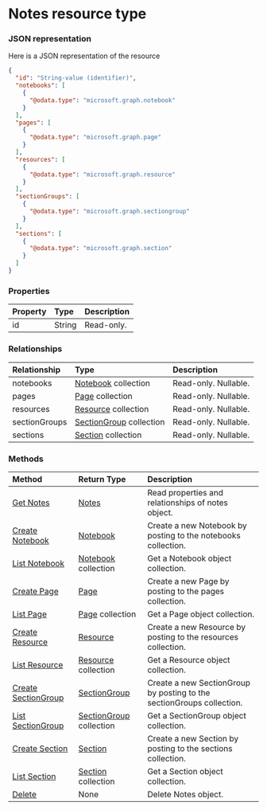 # Notes resource type



### JSON representation

Here is a JSON representation of the resource

<!-- {
  "blockType": "resource",
  "optionalProperties": [
    "notebooks",
    "pages",
    "resources",
    "sectionGroups",
    "sections"
  ],
  "@odata.type": "microsoft.graph.notes"
}-->

```json
{
  "id": "String-value (identifier)",
  "notebooks": [
    {
      "@odata.type": "microsoft.graph.notebook"
    }
  ],
  "pages": [
    {
      "@odata.type": "microsoft.graph.page"
    }
  ],
  "resources": [
    {
      "@odata.type": "microsoft.graph.resource"
    }
  ],
  "sectionGroups": [
    {
      "@odata.type": "microsoft.graph.sectiongroup"
    }
  ],
  "sections": [
    {
      "@odata.type": "microsoft.graph.section"
    }
  ]
}

```
### Properties
| Property	   | Type	|Description|
|:---------------|:--------|:----------|
|id|String| Read-only.|

### Relationships
| Relationship | Type	|Description|
|:---------------|:--------|:----------|
|notebooks|[Notebook](notebook.md) collection| Read-only. Nullable.|
|pages|[Page](page.md) collection| Read-only. Nullable.|
|resources|[Resource](resource.md) collection| Read-only. Nullable.|
|sectionGroups|[SectionGroup](sectiongroup.md) collection| Read-only. Nullable.|
|sections|[Section](section.md) collection| Read-only. Nullable.|

### Methods

| Method		   | Return Type	|Description|
|:---------------|:--------|:----------|
|[Get Notes](../api/notes_get.md) | [Notes](notes.md) |Read properties and relationships of notes object.|
|[Create Notebook](../api/notes_post_notebooks.md) |[Notebook](notebook.md)| Create a new Notebook by posting to the notebooks collection.|
|[List Notebook](../api/notes_list_notebooks.md) |[Notebook](notebook.md) collection| Get a Notebook object collection.|
|[Create Page](../api/notes_post_pages.md) |[Page](page.md)| Create a new Page by posting to the pages collection.|
|[List Page](../api/notes_list_pages.md) |[Page](page.md) collection| Get a Page object collection.|
|[Create Resource](../api/notes_post_resources.md) |[Resource](resource.md)| Create a new Resource by posting to the resources collection.|
|[List Resource](../api/notes_list_resources.md) |[Resource](resource.md) collection| Get a Resource object collection.|
|[Create SectionGroup](../api/notes_post_sectiongroups.md) |[SectionGroup](sectiongroup.md)| Create a new SectionGroup by posting to the sectionGroups collection.|
|[List SectionGroup](../api/notes_list_sectiongroups.md) |[SectionGroup](sectiongroup.md) collection| Get a SectionGroup object collection.|
|[Create Section](../api/notes_post_sections.md) |[Section](section.md)| Create a new Section by posting to the sections collection.|
|[List Section](../api/notes_list_sections.md) |[Section](section.md) collection| Get a Section object collection.|
|[Delete](../api/notes_delete.md) | None |Delete Notes object. |

<!-- uuid: 7b985f1a-e3d9-4a53-962f-8cb3eb5ec020
2015-10-25 14:25:33 UTC -->
<!-- {
  "type": "#page.annotation",
  "description": "Notes resource",
  "keywords": "",
  "section": "documentation",
  "tocPath": ""
}-->
